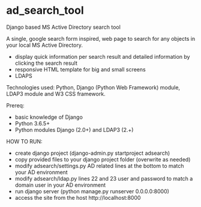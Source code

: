 # ad_search_tool
Django based MS Active Directory search tool

A single, google search form inspired, web page to search for any objects in your local MS Active Directory. 
- display quick information per search result and detailed information by clicking the search result
- responsive HTML template for big and small screens
- LDAPS

Technologies used: Python, Django (Python Web Framework) module, LDAP3 module and W3 CSS framework.

Prereq:
- basic knowledge of Django
- Python 3.6.5+
- Python modules Django (2.0+) and LDAP3 (2.+)

HOW TO RUN:
- create django project (django-admin.py startproject adsearch)
- copy provided files to your django project folder (overwrite as needed)
- modify adsearch/settings.py AD related lines at the bottom to match your AD environment
- modify adsearch/ldap.py lines 22 and 23 user and password to match a domain user in your AD environment
- run django server (python manage.py runserver 0.0.0.0:8000)
- access the site from the host http://localhost:8000
